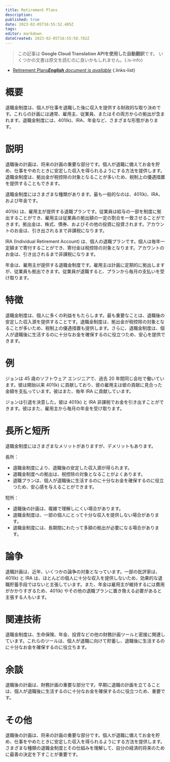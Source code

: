 ```yaml
---
title: Retirement Plans
description: 
published: true
date: 2023-02-05T16:55:52.485Z
tags: 
editor: markdown
dateCreated: 2023-02-05T16:55:50.782Z
---
```


> この記事は **Google Cloud Translation APIを使用した自動翻訳**です。
いくつかの文書は原文を読むのに良いかもしれません。{.is-info}



- [Retirement Plans***English** document is available*](/en/Knowledge-base/Dictionary/retirement-plans)
{.links-list}


# 概要
退職金制度は、個人が仕事を退職した後に収入を提供する財政的な取り決めです。これらの計画には通常、雇用主、従業員、またはその両方からの拠出が含まれます。退職金制度には、401(k)、IRA、年金など、さまざまな形態があります。

# 説明
退職後の計画は、将来の計画の重要な部分です。個人が退職に備えてお金を貯め、仕事をやめたときに安定した収入を得られるようにする方法を提供します。退職金制度は、拠出金が税控除の対象となることが多いため、税制上の優遇措置を提供することもできます。

退職金制度にはさまざまな種類があります。最も一般的なのは、401(k)、IRA、および年金です。

401(k) は、雇用主が提供する退職プランです。従業員は給与の一部を制度に拠出することができ、雇用主は従業員の拠出額の一定の割合を一致させることができます。拠出金は、株式、債券、およびその他の投資に投資されます。アカウントのお金は、引き出されるまで非課税になります。

IRA (Individual Retirement Account) は、個人の退職プランです。個人は毎年一定額まで寄付することができ、寄付金は税控除の対象となります。アカウントのお金は、引き出されるまで非課税になります。

年金は、雇用主が提供する退職金制度です。雇用主は計画に定期的に拠出しますが、従業員も拠出できます。従業員が退職すると、プランから毎月の支払いを受け取ります。

# 特徴
退職金制度は、個人に多くの利益をもたらします。最も重要なことは、退職後の安定した収入源を提供することです。退職金制度は、拠出金が税控除の対象となることが多いため、税制上の優遇措置も提供します。さらに、退職金制度は、個人が退職後に生活するのに十分なお金を確保するのに役立つため、安心を提供できます。

# 例
ジョンは 45 歳のソフトウェア エンジニアで、過去 20 年間同じ会社で働いています。彼は開始以来 401(k) に貢献しており、彼の雇用主は彼の貢献に見合った金額を支払っています。彼はまた、毎年 IRA に貢献しています。

ジョンは引退を決意した。彼は 401(k) と IRA 非課税でお金を引き出すことができます。彼はまた、雇用主から毎月の年金を受け取ります。

# 長所と短所
退職金制度にはさまざまなメリットがありますが、デメリットもあります。

長所：
- 退職金制度により、退職後の安定した収入源が得られます。
- 退職金制度への拠出は、税控除の対象となることがよくあります。
- 退職プランは、個人が退職後に生活するのに十分なお金を確保するのに役立つため、安心感を与えることができます。

短所：
- 退職後の計画は、複雑で理解しにくい場合があります。
- 退職金制度は、一部の個人にとって十分な収入を提供しない場合があります。
- 退職金制度には、長期間にわたって多額の拠出が必要になる場合があります。

# 論争
退職計画は、近年、いくつかの論争の対象となっています。一部の批評家は、401(k) と IRA は、ほとんどの個人に十分な収入を提供しないため、効果的な退職貯蓄手段ではないと主張しています。また、年金は雇用主が維持するには費用がかかりすぎるため、401(k) やその他の退職プランに置き換える必要があると主張する人もいます。

# 関連技術
退職金制度は、生命保険、年金、投資などの他の財務計画ツールと密接に関連しています。これらのツールは、個人が退職に向けて貯蓄し、退職後に生活するのに十分なお金を確保するのに役立ちます。

# 余談
退職後の計画は、財務計画の重要な部分です。早期に退職の計画を立てることは、個人が退職後に生活するのに十分なお金を確保するのに役立つため、重要です。

# その他
退職後の計画は、将来の計画の重要な部分です。個人が退職に備えてお金を貯め、仕事をやめたときに安定した収入を得られるようにする方法を提供します。さまざまな種類の退職金制度とその仕組みを理解して、自分の経済的将来のために最善の決定を下すことが重要です。